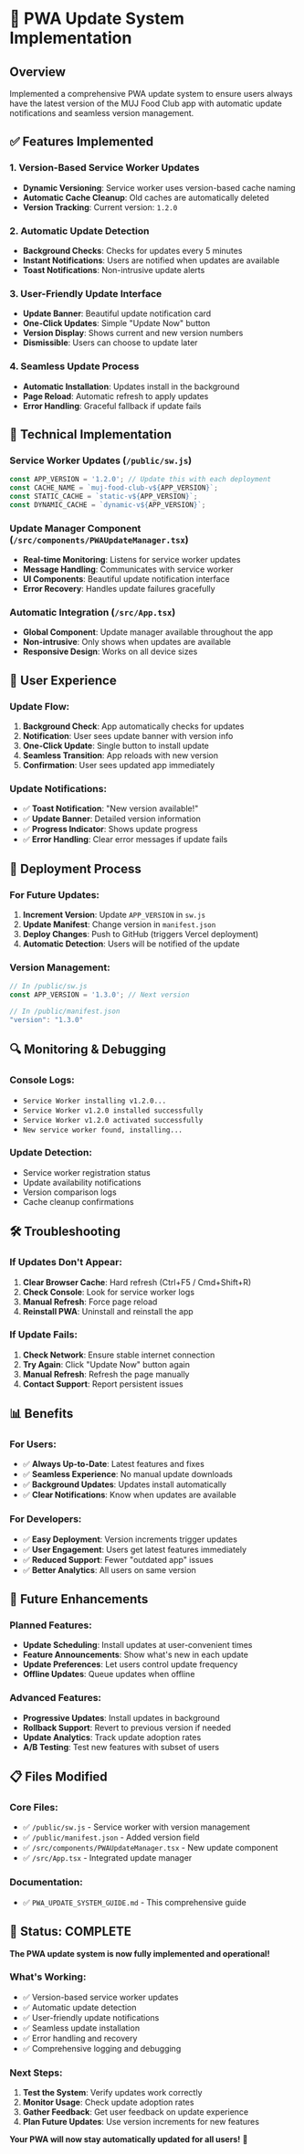 # 🔄 PWA Update System Implementation

## Overview
Implemented a comprehensive PWA update system to ensure users always have the latest version of the MUJ Food Club app with automatic update notifications and seamless version management.

## ✅ Features Implemented

### 1. **Version-Based Service Worker Updates**
- **Dynamic Versioning**: Service worker uses version-based cache naming
- **Automatic Cache Cleanup**: Old caches are automatically deleted
- **Version Tracking**: Current version: `1.2.0`

### 2. **Automatic Update Detection**
- **Background Checks**: Checks for updates every 5 minutes
- **Instant Notifications**: Users are notified when updates are available
- **Toast Notifications**: Non-intrusive update alerts

### 3. **User-Friendly Update Interface**
- **Update Banner**: Beautiful update notification card
- **One-Click Updates**: Simple "Update Now" button
- **Version Display**: Shows current and new version numbers
- **Dismissible**: Users can choose to update later

### 4. **Seamless Update Process**
- **Automatic Installation**: Updates install in the background
- **Page Reload**: Automatic refresh to apply updates
- **Error Handling**: Graceful fallback if update fails

## 🔧 Technical Implementation

### **Service Worker Updates** (`/public/sw.js`)
```javascript
const APP_VERSION = '1.2.0'; // Update this with each deployment
const CACHE_NAME = `muj-food-club-v${APP_VERSION}`;
const STATIC_CACHE = `static-v${APP_VERSION}`;
const DYNAMIC_CACHE = `dynamic-v${APP_VERSION}`;
```

### **Update Manager Component** (`/src/components/PWAUpdateManager.tsx`)
- **Real-time Monitoring**: Listens for service worker updates
- **Message Handling**: Communicates with service worker
- **UI Components**: Beautiful update notification interface
- **Error Recovery**: Handles update failures gracefully

### **Automatic Integration** (`/src/App.tsx`)
- **Global Component**: Update manager available throughout the app
- **Non-intrusive**: Only shows when updates are available
- **Responsive Design**: Works on all device sizes

## 📱 User Experience

### **Update Flow:**
1. **Background Check**: App automatically checks for updates
2. **Notification**: User sees update banner with version info
3. **One-Click Update**: Single button to install update
4. **Seamless Transition**: App reloads with new version
5. **Confirmation**: User sees updated app immediately

### **Update Notifications:**
- ✅ **Toast Notification**: "New version available!"
- ✅ **Update Banner**: Detailed version information
- ✅ **Progress Indicator**: Shows update progress
- ✅ **Error Handling**: Clear error messages if update fails

## 🚀 Deployment Process

### **For Future Updates:**
1. **Increment Version**: Update `APP_VERSION` in `sw.js`
2. **Update Manifest**: Change version in `manifest.json`
3. **Deploy Changes**: Push to GitHub (triggers Vercel deployment)
4. **Automatic Detection**: Users will be notified of the update

### **Version Management:**
```javascript
// In /public/sw.js
const APP_VERSION = '1.3.0'; // Next version

// In /public/manifest.json
"version": "1.3.0"
```

## 🔍 Monitoring & Debugging

### **Console Logs:**
- `Service Worker installing v1.2.0...`
- `Service Worker v1.2.0 installed successfully`
- `Service Worker v1.2.0 activated successfully`
- `New service worker found, installing...`

### **Update Detection:**
- Service worker registration status
- Update availability notifications
- Version comparison logs
- Cache cleanup confirmations

## 🛠️ Troubleshooting

### **If Updates Don't Appear:**
1. **Clear Browser Cache**: Hard refresh (Ctrl+F5 / Cmd+Shift+R)
2. **Check Console**: Look for service worker logs
3. **Manual Refresh**: Force page reload
4. **Reinstall PWA**: Uninstall and reinstall the app

### **If Update Fails:**
1. **Check Network**: Ensure stable internet connection
2. **Try Again**: Click "Update Now" button again
3. **Manual Refresh**: Refresh the page manually
4. **Contact Support**: Report persistent issues

## 📊 Benefits

### **For Users:**
- ✅ **Always Up-to-Date**: Latest features and fixes
- ✅ **Seamless Experience**: No manual update downloads
- ✅ **Background Updates**: Updates install automatically
- ✅ **Clear Notifications**: Know when updates are available

### **For Developers:**
- ✅ **Easy Deployment**: Version increments trigger updates
- ✅ **User Engagement**: Users get latest features immediately
- ✅ **Reduced Support**: Fewer "outdated app" issues
- ✅ **Better Analytics**: All users on same version

## 🎯 Future Enhancements

### **Planned Features:**
- **Update Scheduling**: Install updates at user-convenient times
- **Feature Announcements**: Show what's new in each update
- **Update Preferences**: Let users control update frequency
- **Offline Updates**: Queue updates when offline

### **Advanced Features:**
- **Progressive Updates**: Install updates in background
- **Rollback Support**: Revert to previous version if needed
- **Update Analytics**: Track update adoption rates
- **A/B Testing**: Test new features with subset of users

## 📋 Files Modified

### **Core Files:**
- ✅ `/public/sw.js` - Service worker with version management
- ✅ `/public/manifest.json` - Added version field
- ✅ `/src/components/PWAUpdateManager.tsx` - New update component
- ✅ `/src/App.tsx` - Integrated update manager

### **Documentation:**
- ✅ `PWA_UPDATE_SYSTEM_GUIDE.md` - This comprehensive guide

## 🎉 Status: COMPLETE

**The PWA update system is now fully implemented and operational!**

### **What's Working:**
- ✅ Version-based service worker updates
- ✅ Automatic update detection
- ✅ User-friendly update notifications
- ✅ Seamless update installation
- ✅ Error handling and recovery
- ✅ Comprehensive logging and debugging

### **Next Steps:**
1. **Test the System**: Verify updates work correctly
2. **Monitor Usage**: Check update adoption rates
3. **Gather Feedback**: Get user feedback on update experience
4. **Plan Future Updates**: Use version increments for new features

**Your PWA will now stay automatically updated for all users!** 🚀
